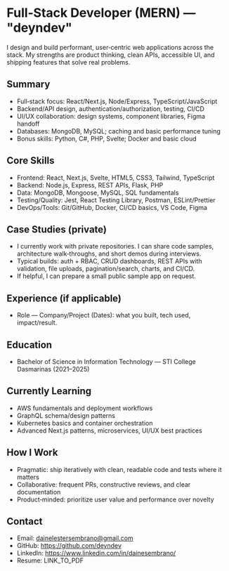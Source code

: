 <!--
Tip: Keep this profile README concise and outcome-focused.
Replace placeholders like FULL_NAME, LOCATION, LINKEDIN_URL, and add 3–5 real projects.
Recruiters scan quickly—lead with impact, not animations or counters.
-->

# Full‑Stack Developer (MERN) — "deyndev"

I design and build performant, user‑centric web applications across the stack. My strengths are product thinking, clean APIs, accessible UI, and shipping features that solve real problems.

<!-- Optional: replace with your full name for extra polish -->
<!-- # FULL_NAME ("deyndev") -->

## Summary
- Full‑stack focus: React/Next.js, Node/Express, TypeScript/JavaScript
- Backend/API design, authentication/authorization, testing, CI/CD
- UI/UX collaboration: design systems, component libraries, Figma handoff
- Databases: MongoDB, MySQL; caching and basic performance tuning
- Bonus skills: Python, C#, PHP, Svelte; Docker and basic cloud

## Core Skills
- Frontend: React, Next.js, Svelte, HTML5, CSS3, Tailwind, TypeScript
- Backend: Node.js, Express, REST APIs, Flask, PHP
- Data: MongoDB, Mongoose, MySQL, SQL fundamentals
- Testing/Quality: Jest, React Testing Library, Postman, ESLint/Prettier
- DevOps/Tools: Git/GitHub, Docker, CI/CD basics, VS Code, Figma

## Case Studies (private)
- I currently work with private repositories. I can share code samples, architecture walk‑throughs, and short demos during interviews.
- Typical builds: auth + RBAC, CRUD dashboards, REST APIs with validation, file uploads, pagination/search, charts, and CI/CD.
- If helpful, I can prepare a small public sample app on request.

## Experience (if applicable)
<!-- Add internships, freelance, or notable contributions. Use action verbs + outcomes. -->
- Role — Company/Project (Dates): what you built, tech used, impact/result.

## Education
- Bachelor of Science in Information Technology — STI College Dasmarinas (2021–2025)

## Currently Learning
- AWS fundamentals and deployment workflows
- GraphQL schema/design patterns
- Kubernetes basics and container orchestration
- Advanced Next.js patterns, microservices, UI/UX best practices

## How I Work
- Pragmatic: ship iteratively with clean, readable code and tests where it matters
- Collaborative: frequent PRs, constructive reviews, and clear documentation
- Product‑minded: prioritize user value and performance over novelty

## Contact
- Email: dainelestersembrano@gmail.com
- GitHub: https://github.com/deyndev
- LinkedIn: https://www.linkedin.com/in/dainesembrano/
- Resume: LINK_TO_PDF

<!-- Optional: If you keep GitHub stat cards, show at most one simple card.
     Avoid counters/animations; they distract from substance for recruiters. -->
